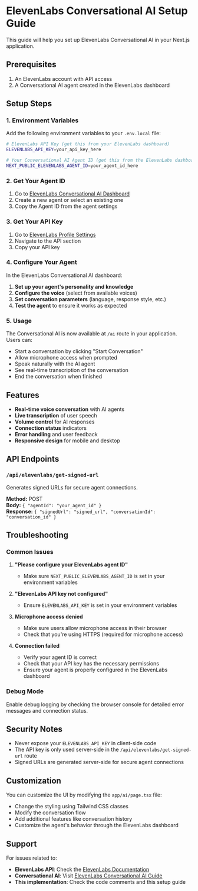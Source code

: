 <!-- @format -->

# ElevenLabs Conversational AI Setup Guide

This guide will help you set up ElevenLabs Conversational AI in your Next.js
application.

## Prerequisites

1. An ElevenLabs account with API access
2. A Conversational AI agent created in the ElevenLabs dashboard

## Setup Steps

### 1. Environment Variables

Add the following environment variables to your `.env.local` file:

```bash
# ElevenLabs API Key (get this from your ElevenLabs dashboard)
ELEVENLABS_API_KEY=your_api_key_here

# Your Conversational AI Agent ID (get this from the ElevenLabs dashboard)
NEXT_PUBLIC_ELEVENLABS_AGENT_ID=your_agent_id_here
```

### 2. Get Your Agent ID

1. Go to
   [ElevenLabs Conversational AI Dashboard](https://elevenlabs.io/app/conversational-ai)
2. Create a new agent or select an existing one
3. Copy the Agent ID from the agent settings

### 3. Get Your API Key

1. Go to [ElevenLabs Profile Settings](https://elevenlabs.io/app/account)
2. Navigate to the API section
3. Copy your API key

### 4. Configure Your Agent

In the ElevenLabs Conversational AI dashboard:

1. **Set up your agent's personality and knowledge**
2. **Configure the voice** (select from available voices)
3. **Set conversation parameters** (language, response style, etc.)
4. **Test the agent** to ensure it works as expected

### 5. Usage

The Conversational AI is now available at `/ai` route in your application. Users
can:

- Start a conversation by clicking "Start Conversation"
- Allow microphone access when prompted
- Speak naturally with the AI agent
- See real-time transcription of the conversation
- End the conversation when finished

## Features

- **Real-time voice conversation** with AI agents
- **Live transcription** of user speech
- **Volume control** for AI responses
- **Connection status** indicators
- **Error handling** and user feedback
- **Responsive design** for mobile and desktop

## API Endpoints

### `/api/elevenlabs/get-signed-url`

Generates signed URLs for secure agent connections.

**Method:** POST  
**Body:** `{ "agentId": "your_agent_id" }`  
**Response:**
`{ "signedUrl": "signed_url", "conversationId": "conversation_id" }`

## Troubleshooting

### Common Issues

1. **"Please configure your ElevenLabs agent ID"**

   - Make sure `NEXT_PUBLIC_ELEVENLABS_AGENT_ID` is set in your environment
     variables

2. **"ElevenLabs API key not configured"**

   - Ensure `ELEVENLABS_API_KEY` is set in your environment variables

3. **Microphone access denied**

   - Make sure users allow microphone access in their browser
   - Check that you're using HTTPS (required for microphone access)

4. **Connection failed**
   - Verify your agent ID is correct
   - Check that your API key has the necessary permissions
   - Ensure your agent is properly configured in the ElevenLabs dashboard

### Debug Mode

Enable debug logging by checking the browser console for detailed error messages
and connection status.

## Security Notes

- Never expose your `ELEVENLABS_API_KEY` in client-side code
- The API key is only used server-side in the `/api/elevenlabs/get-signed-url`
  route
- Signed URLs are generated server-side for secure agent connections

## Customization

You can customize the UI by modifying the `app/ai/page.tsx` file:

- Change the styling using Tailwind CSS classes
- Modify the conversation flow
- Add additional features like conversation history
- Customize the agent's behavior through the ElevenLabs dashboard

## Support

For issues related to:

- **ElevenLabs API**: Check the
  [ElevenLabs Documentation](https://docs.elevenlabs.io/)
- **Conversational AI**: Visit
  [ElevenLabs Conversational AI Guide](https://docs.elevenlabs.io/conversational-ai)
- **This implementation**: Check the code comments and this setup guide
